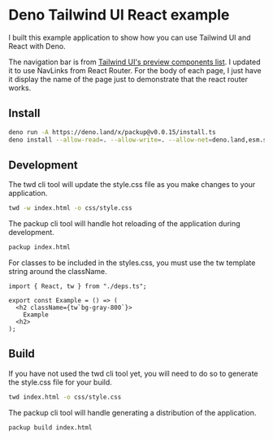 # Deno Tailwind UI React example

I built this example application to show how you can use Tailwind UI and React
with Deno.

The navigation bar is from
[Tailwind UI's preview components list](https://tailwindui.com/preview#component-70a9bdf83ef2c8568c5cddf6c39c2331).
I updated it to use NavLinks from React Router. For the body of each page, I
just have it display the name of the page just to demonstrate that the react
router works.

## Install

```sh
deno run -A https://deno.land/x/packup@v0.0.15/install.ts
deno install --allow-read=. --allow-write=. --allow-net=deno.land,esm.sh,cdn.esm.sh -fq https://deno.land/x/twd@v0.4.5/cli.ts
```

## Development

The twd cli tool will update the style.css file as you make changes to your
application.

```sh
twd -w index.html -o css/style.css
```

The packup cli tool will handle hot reloading of the application during
development.

```sh
packup index.html
```

For classes to be included in the styles.css, you must use the tw template
string around the className.

```tsx
import { React, tw } from "./deps.ts";

export const Example = () => (
  <h2 className={tw`bg-gray-800`}>
    Example
  <h2>
);
```

## Build

If you have not used the twd cli tool yet, you will need to do so to generate
the style.css file for your build.

```sh
twd index.html -o css/style.css
```

The packup cli tool will handle generating a distribution of the application.

```sh
packup build index.html
```
